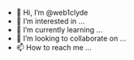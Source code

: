 - 👋 Hi, I’m @web1clyde
- 👀 I’m interested in ...
- 🌱 I’m currently learning ...
- 💞️ I’m looking to collaborate on ...
- 📫 How to reach me ...

<!---
web1clyde/web1clyde is a ✨ special ✨ repository because its `README.md` (this file) appears on your GitHub profile.
You can click the Preview link to take a look at your changes.
--->
